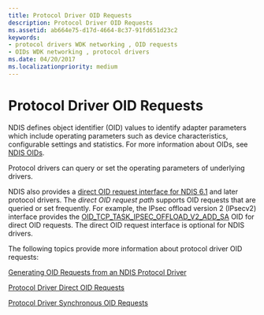 ```yaml
---
title: Protocol Driver OID Requests
description: Protocol Driver OID Requests
ms.assetid: ab664e75-d17d-4664-8c37-91fd651d23c2
keywords:
- protocol drivers WDK networking , OID requests
- OIDs WDK networking , protocol drivers
ms.date: 04/20/2017
ms.localizationpriority: medium
---
```


# Protocol Driver OID Requests





NDIS defines object identifier (OID) values to identify adapter parameters which include operating parameters such as device characteristics, configurable settings and statistics. For more information about OIDs, see [NDIS OIDs](/windows-hardware/drivers/ddi/_netvista/).

Protocol drivers can query or set the operating parameters of underlying drivers.

NDIS also provides a [direct OID request interface for NDIS 6.1](direct-oid-request-interface-in-ndis-6-1.md) and later protocol drivers. The *direct OID request path* supports OID requests that are queried or set frequently. For example, the IPsec offload version 2 (IPsecv2) interface provides the [OID\_TCP\_TASK\_IPSEC\_OFFLOAD\_V2\_ADD\_SA](./oid-tcp-task-ipsec-offload-v2-add-sa.md) OID for direct OID requests. The direct OID request interface is optional for NDIS drivers.

The following topics provide more information about protocol driver OID requests:

[Generating OID Requests from an NDIS Protocol Driver](generating-oid-requests-from-an-ndis-protocol-driver.md)

[Protocol Driver Direct OID Requests](protocol-driver-direct-oid-requests.md)

[Protocol Driver Synchronous OID Requests](protocol-driver-synchronous-oid-requests.md)

 

